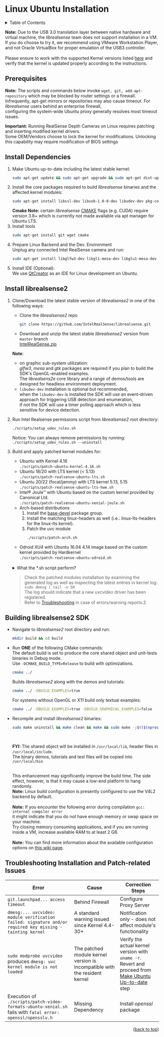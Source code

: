 <a name="readme-top"></a>

# Linux Ubuntu Installation

<!-- TABLE OF CONTENTS -->
<details>
  <summary>Table of Contents</summary>
  <ol>
    <li>
      <a href="#prerequisites">Prerequisites</a>
    </li>
    <li>
        <a href="#install-dependencies">Install Dependencies</a>
    </li>
    <li>
        <a href="#install-librealsense2">Install librealsense2</a>
    </li>
    <li>
        <a href="#building-librealsense2-sdk">Building librealsense2 SDK</a>
    </li>
    <li>
        <a href="#troubleshooting-installation-and-patch-related-issues">Troubleshooting Installation and Patch-related Issues</a>
    </li>
  </ol>
</details>

**Note:** Due to the USB 3.0 translation layer between native hardware and virtual machine, the *librealsense* team does not support installation in a VM. <br/>
If you do choose to try it, we recommend using VMware Workstation Player, and not Oracle VirtualBox for proper emulation of the USB3 controller.
<br/><br/> Please ensure to work with the supported Kernel versions listed [here](https://github.com/IntelRealSense/librealsense/releases/) and verify that the kernel is updated properly according to the instructions.

## Prerequisites

**Note:** The scripts and commands below invoke `wget, git, add-apt-repository` which may be blocked by router settings or a firewall. <br/>
Infrequently, apt-get mirrors or repositories may also cause timeout. For _librealsense_ users behind an enterprise firewall, <br/>
configuring the system-wide Ubuntu proxy generally resolves most timeout issues.

**Important:** Running RealSense Depth Cameras on Linux requires patching and inserting modified kernel drivers. <br/>
Some OEM/Vendors choose to lock the kernel for modifications. Unlocking this capability may require modification of BIOS settings

## Install Dependencies

1. Make Ubuntu up-to-date including the latest stable kernel:
   ```sh
   sudo apt-get update && sudo apt-get upgrade && sudo apt-get dist-upgrade
   ```
2. Install the core packages required to build _librealsense_ binaries and the affected kernel modules:
   ```sh
   sudo apt-get install libssl-dev libusb-1.0-0-dev libudev-dev pkg-config libgtk-3-dev cmake
   ```
   **Cmake Note:** certain _librealsense_ [CMAKE](https://cmake.org/download/) flags (e.g. CUDA) require version 3.8+ which is currently not made available via apt manager for Ubuntu LTS.
3. Install tools
   ```sh
   sudo apt-get install git wget cmake
   ```
4. Prepare Linux Backend and the Dev. Environment
   <br/>
   Unplug any connected Intel RealSense camera and run:
   <br/>
   ```sh
   sudo apt-get install libglfw3-dev libgl1-mesa-dev libglu1-mesa-dev at
   ```
5. Install IDE (Optional):
   <br/>
   We use [QtCreator](https://wiki.qt.io/Install_Qt_5_on_Ubuntu) as an IDE for Linux development on Ubuntu.

## Install librealsense2

1. Clone/Download the latest stable version of _librealsense2_ in one of the following ways:
   * Clone the _librealsense2_ repo
     ```sh
     git clone https://github.com/IntelRealSense/librealsense.git
     ```
   * Download and unzip the latest stable _librealsense2_ version from `master` branch <br/>
     [IntelRealSense.zip](https://github.com/IntelRealSense/librealsense/archive/master.zip)

   **Note**: <br/>
      * on graphic sub-system utilization: <br/>
      *glfw3*, *mesa* and *gtk* packages are required if you plan to build the SDK's OpenGL-enabled examples. <br/>
       The *librealsens2e* core library and a range of demos/tools are designed for headless environment deployment.
      * `libudev-dev` installation is optional but recommended, <br/>
        when the `libudev-dev` is installed the SDK will use an event-driven approach for triggering USB detection and enumeration, <br/>
        if not the SDK will use a timer polling approach which is less sensitive for device detection.

2. Run Intel Realsense permissions script from _librealsense2_ root directory:
   ```sh
   ./scripts/setup_udev_rules.sh
   ```
   Notice: You can always remove permissions by running: `./scripts/setup_udev_rules.sh --uninstall`

3. Build and apply patched kernel modules for:
   * Ubuntu with Kernel 4.16 <br/>
     `./scripts/patch-ubuntu-kernel-4.16.sh`
   * Ubuntu 18/20 with LTS kernel (< 5.13) <br/>
     `./scripts/patch-realsense-ubuntu-lts.sh`
   * Ubuntu 20/22 (focal/jammy) with LTS kernel 5.13, 5.15 <br/>
     `./scripts/patch-realsense-ubuntu-lts-hwe.sh`
   * Intel® Joule™ with Ubuntu based on the custom kernel provided by Canonical Ltd.  
     `./scripts/patch-realsense-ubuntu-xenial-joule.sh`
   * Arch-based distributions
     1. Install the [base-devel](https://www.archlinux.org/groups/x86_64/base-devel/) package group.
     2. Install the matching linux-headers as well (i.e.: linux-lts-headers for the linux-lts kernel).
     3. Patch the uvc module
        ```sh
        ./scripts/patch-arch.sh
        ```
   * Odroid XU4 with Ubuntu 16.04 4.14 image based on the custom kernel provided by Hardkernel
     <br/>
     `./scripts/patch-realsense-ubuntu-odroid.sh`
   
   <br/>
   <details>
   <summary>What the *.sh script perform?</summary>
      The script above will download, patch and build realsense-affected kernel modules (drivers).<br/>
      Then it will attempt to insert the patched module instead of the active one. If failed
      the original uvc modules will be restored.
   </details>

   >  Check the patched modules installation by examining the generated log as well as inspecting the latest entries in kernel log:<br />
       `sudo dmesg | tail -n 50`<br />
       The log should indicate that a new _uvcvideo_ driver has been registered.  
       Refer to [Troubleshooting](#troubleshooting-installation-and-patch-related-issues) in case of errors/warning reports.2
   
## Building librealsense2 SDK

  * Navigate to _librealsense2_ root directory and run:
    ```sh
    mkdir build && cd build
    ```
  * Run **ONE** of the following CMake commands:
    <br/>
    The default build is set to produce the core shared object and unit-tests binaries in Debug mode. <br/>
    Use `-DCMAKE_BUILD_TYPE=Release` to build with optimizations.
    ```sh
    cmake ../
    ```
    Builds _librealsense2_ along with the demos and tutorials:
    ```sh
    cmake ../ -DBUILD_EXAMPLES=true
    ```
    For systems without OpenGL or X11 build only textual examples:
    ```sh
    cmake ../ -DBUILD_EXAMPLES=true -DBUILD_GRAPHICAL_EXAMPLES=false
    ```
  * Recompile and install _librealsense2_ binaries:
    <br/>
    ```sh
    sudo make uninstall && make clean && make && sudo make -j$(($(nproc)-1)) install
    ```
    <br/>

    **FYI:** The shared object will be installed in `/usr/local/lib`, header files in `/usr/local/include`. <br/>
    The binary demos, tutorials and test files will be copied into `/usr/local/bin` <br/><br/>

    This enhancement may significantly improve the build time. The side effect, however, is that it may cause a low-end platform to hang randomly. <br/>
    **Note:** Linux build configuration is presently configured to use the V4L2 backend by default. <br/><br/>
    **Note:** If you encounter the following error during compilation `gcc: internal compiler error` <br/>
    it might indicate that you do not have enough memory or swap space on your machine. <br/>
    Try closing memory consuming applications, and if you are running inside a VM, increase available RAM to at least 2 GB. <br/><br/>
    **Note:** You can find more information about the available configuration options on [this wiki page](https://github.com/IntelRealSense/librealsense/wiki/Build-Configuration).

## Troubleshooting Installation and Patch-related Issues

| Error                                                                                                      | Cause                                                                      | Correction Steps                                                                                                                    |
|------------------------------------------------------------------------------------------------------------|----------------------------------------------------------------------------|-------------------------------------------------------------------------------------------------------------------------------------|
| `git.launchpad... access timeout`                                                                          | Behind Firewall                                                            | Configure Proxy Server                                                                                                              |
| `dmesg:... uvcvideo: module verification failed: signature and/or required key missing - tainting kernel`  | A standard warning issued since Kernel 4.4-30+                             | Notification only - does not affect module's functionality                                                                          |
| `sudo modprobe uvcvideo` produces `dmesg: uvc kernel module is not loaded`                                 | The patched module kernel version is incompatible with the resident kernel | Verify the actual kernel version with `uname -r`.<br />Revert and proceed from [Make Ubuntu Up-to-date](#install-dependencies) step |
| Execution of `./scripts/patch-video-formats-ubuntu-xenial.sh` fails with `fatal error: openssl/opensslv.h` | Missing Dependency                                                         | Install _openssl_ package                                                                                                           |

  <p align="right">(<a href="#readme-top">back to top</a>)</p>